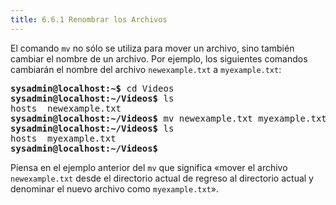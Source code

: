 ```yaml
---
title: 6.6.1 Renombrar los Archivos
---
```


El comando `mv` no sólo se utiliza para mover un archivo, sino también cambiar el nombre de un archivo. Por ejemplo, los siguientes comandos cambiarán el nombre del archivo `newexample.txt` a `myexample.txt`:

<pre class="content_terminal"><strong><span class="ansi-green">sysadmin@localhost</span>:<span class="ansi-blue">~</span>$</strong> cd Videos                                    
<strong><span class="ansi-green">sysadmin@localhost</span>:<span class="ansi-blue">~/Videos</span>$</strong> ls                                    
hosts  newexample.txt                                              
<strong><span class="ansi-green">sysadmin@localhost</span>:<span class="ansi-blue">~/Videos</span>$</strong> mv newexample.txt myexample.txt       
<strong><span class="ansi-green">sysadmin@localhost</span>:<span class="ansi-blue">~/Videos</span>$</strong> ls                                    
hosts  myexample.txt                                               
<strong><span class="ansi-green">sysadmin@localhost</span>:<span class="ansi-blue">~/Videos</span>$</strong></pre>

Piensa en el ejemplo anterior del `mv` que significa «mover el archivo `newexample.txt` desde el directorio actual de regreso al directorio actual y denominar el nuevo archivo como `myexample.txt`».
